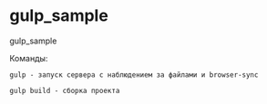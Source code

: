 # gulp_sample

gulp_sample

Команды:

	gulp - запуск сервера с наблюдением за файлами и browser-sync

	gulp build - сборка проекта
